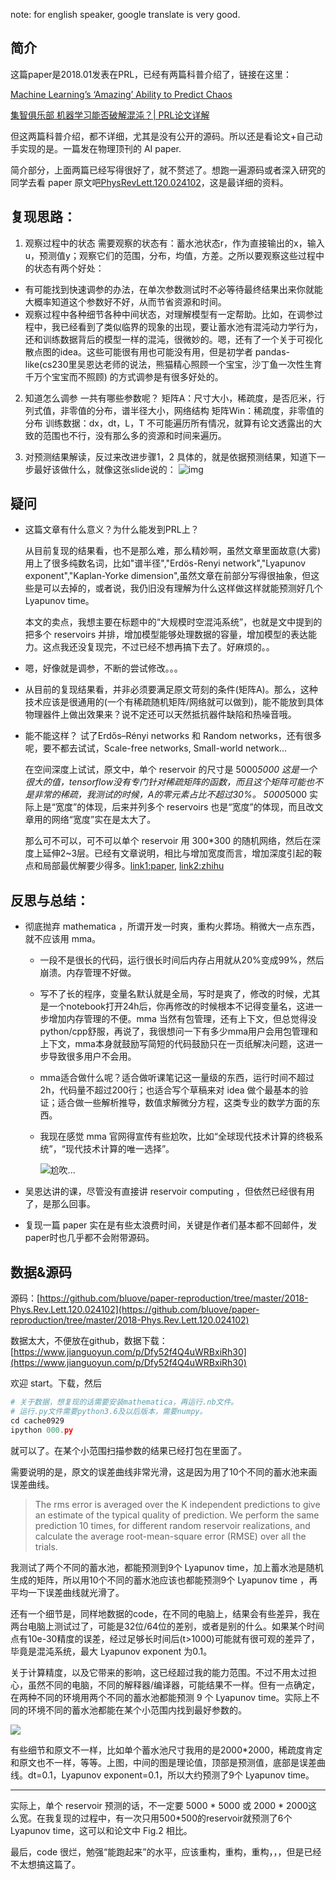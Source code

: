 
note: for english speaker, google translate is very good.

## 简介

这篇paper是2018.01发表在PRL，已经有两篇科普介绍了，链接在这里：

[Machine Learning’s ‘Amazing’ Ability to Predict Chaos](https://www.quantamagazine.org/machine-learnings-amazing-ability-to-predict-chaos-20180418/)

[集智俱乐部 机器学习能否破解混沌？| PRL论文详解](http://wemedia.ifeng.com/63712603/wemedia.shtml)

但这两篇科普介绍，都不详细，尤其是没有公开的源码。所以还是看论文+自己动手实现的是。一篇发在物理顶刊的 AI paper.


简介部分，上面两篇已经写得很好了，就不赘述了。想跑一遍源码或者深入研究的同学去看 paper 原文吧[PhysRevLett.120.024102](https://journals.aps.org/prl/abstract/10.1103/PhysRevLett.120.024102)，这是最详细的资料。


## 复现思路：

1. 观察过程中的状态
    需要观察的状态有：蓄水池状态r，作为直接输出的x，输入u，预测值y；观察它们的范围，分布，均值，方差。之所以要观察这些过程中的状态有两个好处：
* 有可能找到快速调参的办法，在单次参数测试时不必等待最终结果出来你就能大概率知道这个参数好不好，从而节省资源和时间。
* 观察过程中各种细节各种中间状态，对理解模型有一定帮助。比如，在调参过程中，我已经看到了类似临界的现象的出现，要让蓄水池有混沌动力学行为，还和训练数据背后的模型一样的混沌，很微妙的。嗯，还有了一个关于可视化散点图的idea。这些可能很有用也可能没有用，但是初学者 pandas-like(cs230里吴恩达老师的说法，熊猫精心照顾一个宝宝，沙丁鱼一次性生育千万个宝宝而不照顾) 的方式调参是有很多好处的。


2. 知道怎么调参
一共有哪些参数呢？
矩阵A：尺寸大小，稀疏度，是否厄米，行列式值，非零值的分布，谱半径大小，网络结构
矩阵Win：稀疏度，非零值的分布
训练数据：dx，dt，L，T
不可能遍历所有情况，就算有论文透露出的大致的范围也不行，没有那么多的资源和时间来遍历。

3. 对预测结果解读，反过来改进步骤1，2
具体的，就是依据预测结果，知道下一步最好该做什么，就像这张slide说的：
![img](.\img\Snipaste_2018-09-26_19-38-10.png)


## 疑问

* 这篇文章有什么意义？为什么能发到PRL上？

    从目前复现的结果看，也不是那么难，那么精妙啊，虽然文章里面故意(大雾)用上了很多纯数名词，比如"谱半径","Erdös-Renyi network","Lyapunov exponent","Kaplan-Yorke dimension",虽然文章在前部分写得很抽象，但这些是可以去掉的，或者说，我仍旧没有理解为什么这样做这样就能预测好几个 Lyapunov time。

    本文的卖点，我想主要在标题中的“大规模时空混沌系统”，也就是文中提到的把多个 reservoirs 并排，增加模型能够处理数据的容量，增加模型的表达能力。这点我还没复现完，不过已经不想再搞下去了。好麻烦的。。

* 嗯，好像就是调参，不断的尝试修改。。。


* 从目前的复现结果看，并非必须要满足原文苛刻的条件(矩阵A)。那么，这种技术应该是很通用的(一个有稀疏随机矩阵/网络就可以做到)，能不能放到具体物理器件上做出效果来？说不定还可以天然抵抗器件缺陷和热噪音哦。

* 能不能这样？
    试了Erdős–Rényi networks 和 Random networks，还有很多呢，要不都去试试，Scale-free networks, Small-world network...

    在空间深度上试试，原文中，单个 reservoir 的尺寸是 5000*5000 这是一个很大的值，tensorflow没有专门针对稀疏矩阵的函数，而且这个矩阵可能也不是非常的稀疏，我测试的时候，A的零元素占比不超过30%。
    5000*5000 实际上是“宽度”的体现，后来并列多个 reservoirs 也是“宽度”的体现，而且改文章用的网络“宽度”实在是太大了。

    那么可不可以，可不可以单个 reservoir 用 300*300 的随机网络，然后在深度上延伸2~3层。已经有文章说明，相比与增加宽度而言，增加深度引起的鞍点和局部最优解要少得多。[link1:paper](https://www.semanticscholar.org/paper/Trivializing-The-Energy-Landscape-Of-Deep-Networks-Chaudhari-Soatto/4a8781c42be9df57e284f7ad471ccf70a25d5d95/pdf), [link2:zhihu](https://zhuanlan.zhihu.com/p/22067439)

    

## 反思与总结：

* 彻底抛弃 mathematica ，所谓开发一时爽，重构火葬场。稍微大一点东西，就不应该用 mma。

    - 一段不是很长的代码，运行很长时间后内存占用就从20%变成99%，然后崩溃。内存管理不好做。

    - 写不了长的程序，变量名默认就是全局，写时是爽了，修改的时候，尤其是一个notebook打开24h后，你再修改的时候根本不记得变量名，这进一步增加内存管理的不便。mma 当然有包管理，还有上下文，但总觉得没python/cpp舒服，再说了，我很想问一下有多少mma用户会用包管理和上下文，mma本身就鼓励写简短的代码鼓励只在一页纸解决问题，这进一步导致很多用户不会用。

    - mma适合做什么呢？适合做听课笔记这一量级的东西，运行时间不超过2h，代码量不超过200行；也适合写个草稿来对 idea 做个最基本的验证；适合做一些解析推导，数值求解微分方程，这类专业的数学方面的东西。

    - 我现在感觉 mma 官网得宣传有些尬吹，比如“全球现代技术计算的终极系统”，“现代技术计算的唯一选择”。

      ![尬吹...](./img/Snipaste_2018-10-24_16-09-39.png)


* 吴恩达讲的课，尽管没有直接讲 reservoir computing ，但依然已经很有用了，是那么回事。

* 复现一篇 paper 实在是有些太浪费时间，关键是作者们基本都不回邮件，发paper时也几乎都不会附带源码。



## 数据&源码
源码：[https://github.com/bluove/paper-reproduction/tree/master/2018-Phys.Rev.Lett.120.024102](https://github.com/bluove/paper-reproduction/tree/master/2018-Phys.Rev.Lett.120.024102)

数据太大，不便放在github，数据下载：[https://www.jianguoyun.com/p/Dfy52f4Q4uWRBxiRh30](https://www.jianguoyun.com/p/Dfy52f4Q4uWRBxiRh30)

欢迎 start。下载，然后

```python
# 关于数据，想复现的话需要安装mathematica，再运行.nb文件。
# 运行.py文件需要python3.6及以后版本，需要numpy。
cd cache0929
ipython 000.py
```

就可以了。在某个小范围扫描参数的结果已经打包在里面了。

需要说明的是，原文的误差曲线非常光滑，这是因为用了10个不同的蓄水池来画误差曲线。

> The rms error is averaged over the K independent predictions to give an estimate of the typical quality of prediction. We perform the same prediction 10 times, for different random reservoir realizations, and calculate the average root-mean-square error (RMSE) over all the trials.

我测试了两个不同的蓄水池，都能预测到9个 Lyapunov time，加上蓄水池是随机生成的矩阵，所以用10个不同的蓄水池应该也都能预测9个 Lyapunov time ，再平均一下误差曲线就光滑了。

还有一个细节是，同样地数据的code，在不同的电脑上，结果会有些差异，我在两台电脑上测试过了，可能是32位/64位的差别，或者是别的什么。如果某个时间点有10e-30精度的误差，经过足够长时间后(t>1000)可能就有很可观的差异了，毕竟是混沌系统，最大 Lyapunov exponent 为0.1。

关于计算精度，以及它带来的影响，这已经超过我的能力范围。不过不用太过担心，虽然不同的电脑，不同的解释器/编译器，可能结果不一样。但有一点确定，在两种不同的环境用两个不同的蓄水池都能预测 9 个 Lyapunov time。实际上不同的环境不同的蓄水池都能在某个小范围内找到最好参数的。

![](./img/T1=95000,hp_a[56],hp_win[68],beta[0]=(0.004355556,0.010303030,0.000000000)-A1Win1-reinit95000-dev1count=900.jpg)

有些细节和原文不一样，比如单个蓄水池尺寸我用的是2000*2000，稀疏度肯定和原文也不一样，等等。上图，中间的图是理论值，顶部是预测值，底部是误差曲线。dt=0.1，Lyapunov exponent=0.1，所以大约预测了9个 Lyapunov time。


---
实际上，单个 reservoir 预测的话，不一定要 5000 * 5000 或 2000 * 2000这么宽。在我复现的过程中，有一次只用500*500的reservoir就预测了6个 Lyapunov time，这可以和论文中 Fig.2 相比。

最后，code 很烂，勉强“能跑起来”的水平，应该重构，重构，重构，，，但是已经不太想搞这篇了。



